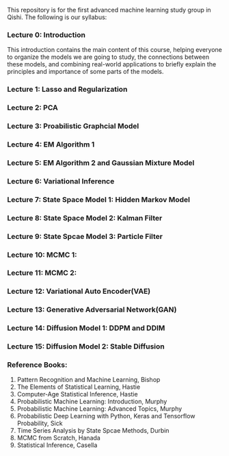 This repository is for the first advanced machine learning study group in Qishi. The following is our syllabus:

### Lecture 0: Introduction
This introduction contains the main content of this course, helping everyone to organize the models we are going to study, the connections between these models, and combining real-world applications to briefly explain the principles and importance of some parts of the models.
### Lecture 1: Lasso and Regularization
### Lecture 2: PCA
### Lecture 3: Proabilistic Graphcial Model
### Lecture 4: EM Algorithm 1
### Lecture 5: EM Algorithm 2 and Gaussian Mixture Model
### Lecture 6: Variational Inference
### Lecture 7: State Space Model 1: Hidden Markov Model
### Lecture 8: State Space Model 2: Kalman Filter
### Lecture 9: State Spcae Model 3: Particle Filter
### Lecture 10: MCMC 1: 
### Lecture 11: MCMC 2:
### Lecture 12: Variational Auto Encoder(VAE)
### Lecture 13: Generative Adversarial Network(GAN)
### Lecture 14: Diffusion Model 1: DDPM and DDIM
### Lecture 15: Diffusion Model 2: Stable Diffusion

### Reference Books:
1. Pattern Recognition and Machine Learning, Bishop
2. The Elements of Statistical Learning, Hastie
3. Computer-Age Statistical Inference, Hastie
4. Probabilistic Machine Learning: Introduction, Murphy 
5. Probabilistic Machine Learning: Advanced Topics, Murphy
6. Probabilistic Deep Learning with Python, Keras and Tensorflow Probability, Sick
7. Time Series Analysis by State Spcae Methods, Durbin
8. MCMC from Scratch, Hanada
9. Statistical Inference, Casella
